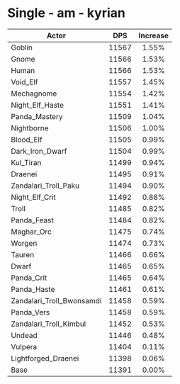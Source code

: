 # Single - am - kyrian
| Actor | DPS | Increase |
|---|:---:|:---:|
|Goblin|11567|1.55%|
|Gnome|11566|1.53%|
|Human|11566|1.53%|
|Void_Elf|11557|1.45%|
|Mechagnome|11554|1.42%|
|Night_Elf_Haste|11551|1.41%|
|Panda_Mastery|11509|1.04%|
|Nightborne|11506|1.00%|
|Blood_Elf|11505|0.99%|
|Dark_Iron_Dwarf|11504|0.99%|
|Kul_Tiran|11499|0.94%|
|Draenei|11495|0.91%|
|Zandalari_Troll_Paku|11494|0.90%|
|Night_Elf_Crit|11492|0.88%|
|Troll|11485|0.82%|
|Panda_Feast|11484|0.82%|
|Maghar_Orc|11475|0.74%|
|Worgen|11474|0.73%|
|Tauren|11466|0.66%|
|Dwarf|11465|0.65%|
|Panda_Crit|11465|0.64%|
|Panda_Haste|11461|0.61%|
|Zandalari_Troll_Bwonsamdi|11458|0.59%|
|Panda_Vers|11458|0.59%|
|Zandalari_Troll_Kimbul|11452|0.53%|
|Undead|11446|0.48%|
|Vulpera|11404|0.11%|
|Lightforged_Draenei|11398|0.06%|
|Base|11391|0.00%|
